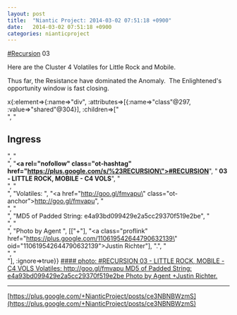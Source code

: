 ```yaml
---
layout: post
title:  "Niantic Project: 2014-03-02 07:51:18 +0900"
date:   2014-03-02 07:51:18 +0900
categories: nianticproject
---
```

[#Recursion](https://plus.google.com/s/%23Recursion "") 03

Here are the Cluster 4 Volatiles for Little Rock and Mobile.

Thus far, the Resistance have dominated the Anomaly.  The Enlightened's opportunity window is fast closing.

x{:element=>{:name=>"div", :attributes=>[{:name=>"class"@297, :value=>"shared"@304}], :children=>["<br />", "<h2>Ingress</h2>", "<br />", "<b><a rel=\"nofollow\" class=\"ot-hashtag\" href=\"https://plus.google.com/s/%23RECURSION\">#RECURSION</a></b>", "<b> 03 - LITTLE ROCK, MOBILE - C4 VOLS</b>", "<br />", "<br />", "Volatiles: ", "<a href=\"http://goo.gl/fmvapu\" class=\"ot-anchor\">http://goo.gl/fmvapu</a>", "<br />", "<br />", "MD5 of Padded String: e4a93bd099429e2a5cc29370f519e2be", "<br />", "<br />", "Photo by Agent ", [["+"], "<a class=\"proflink\" href=\"https://plus.google.com/110619542644790632139\" oid=\"110619542644790632139\">Justin Richter</a>"], ".", "<br />", "<br />"], :ignore=>true}}
[#### photo: #RECURSION 03 - LITTLE ROCK, MOBILE - C4 VOLS
Volatiles: http://goo.gl/fmvapu
MD5 of Padded String: e4a93bd099429e2a5cc29370f519e2be
Photo by Agent +Justin Richter.](https://lh4.googleusercontent.com/-2MmAT1McMKs/UxJjGfmIRyI/AAAAAAAAk-Q/vdyfQGXTrnI/w2048-h1152/20140301_152928.jpg "")
- - -
[https://plus.google.com/+NianticProject/posts/ce3NBNBWzmS](https://plus.google.com/+NianticProject/posts/ce3NBNBWzmS)
